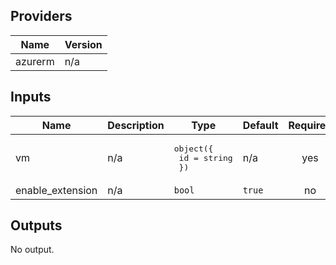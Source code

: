 ## Providers

| Name | Version |
|------|---------|
| azurerm | n/a |

## Inputs

| Name | Description | Type | Default | Required |
|------|-------------|------|---------|:--------:|
| vm | n/a | <pre>object({<br>    id = string<br>  })</pre> | n/a | yes |
| enable\_extension | n/a | `bool` | `true` | no |

## Outputs

No output.

